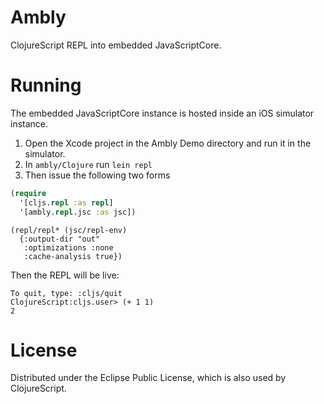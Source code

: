 Ambly
=======
ClojureScript REPL into embedded JavaScriptCore.

Running
=======

The embedded JavaScriptCore instance is hosted inside an iOS simulator instance.

1. Open the Xcode project in the Ambly Demo directory and run it in the simulator.
2. In `ambly/Clojure` run `lein repl`
3. Then issue the following two forms

```clojure
(require
  '[cljs.repl :as repl]
  '[ambly.repl.jsc :as jsc])
```

```
(repl/repl* (jsc/repl-env)
  {:output-dir "out"
   :optimizations :none
   :cache-analysis true})
```

Then the REPL will be live:
```
To quit, type: :cljs/quit
ClojureScript:cljs.user> (+ 1 1)
2
```

License
=======

Distributed under the Eclipse Public License, which is also used by ClojureScript.
